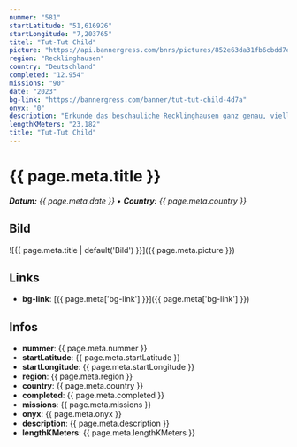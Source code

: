 ```yaml
---
nummer: "581"
startLatitude: "51,616926"
startLongitude: "7,203765"
titel: "Tut-Tut Child"
picture: "https://api.bannergress.com/bnrs/pictures/852e63da31fb6cbdd7e8b5307e4c49af"
region: "Recklinghausen"
country: "Deutschland"
completed: "12.954"
missions: "90"
date: "2023"
bg-link: "https://bannergress.com/banner/tut-tut-child-4d7a"
onyx: "0"
description: "Erkunde das beschauliche Recklinghausen ganz genau, vielleicht findest du die Maske vom Kind."
lengthKMeters: "23,182"
title: "Tut-Tut Child"
---
```


# {{ page.meta.title }}
_**Datum:** {{ page.meta.date }} • **Country:** {{ page.meta.country }}_

## Bild
![{{ page.meta.title | default('Bild') }}]({{ page.meta.picture }})

## Links
- **bg-link**: [{{ page.meta['bg-link'] }}]({{ page.meta['bg-link'] }})

## Infos
- **nummer**: {{ page.meta.nummer }}
- **startLatitude**: {{ page.meta.startLatitude }}
- **startLongitude**: {{ page.meta.startLongitude }}
- **region**: {{ page.meta.region }}
- **country**: {{ page.meta.country }}
- **completed**: {{ page.meta.completed }}
- **missions**: {{ page.meta.missions }}
- **onyx**: {{ page.meta.onyx }}
- **description**: {{ page.meta.description }}
- **lengthKMeters**: {{ page.meta.lengthKMeters }}

